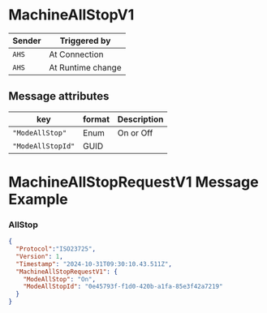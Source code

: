 # MachineAllStopV1

|Sender| Triggered by | 
|---|---|
|`AHS` |  At Connection |
|`AHS` |  At Runtime change |

## Message attributes

| key             |  format            | Description                                                             
|-------------------|------------|----------------|
| `"ModeAllStop"`         | Enum           | On or Off                                 |
| `"ModeAllStopId"`      | GUID |          |


# MachineAllStopRequestV1 Message Example
### AllStop
```json
{
  "Protocol":"ISO23725",
  "Version": 1,
  "Timestamp": "2024-10-31T09:30:10.43.511Z",
  "MachineAllStopRequestV1": {
    "ModeAllStop": "On",
    "ModeAllStopId": "0e45793f-f1d0-420b-a1fa-85e3f42a7219"
  }
}
```
